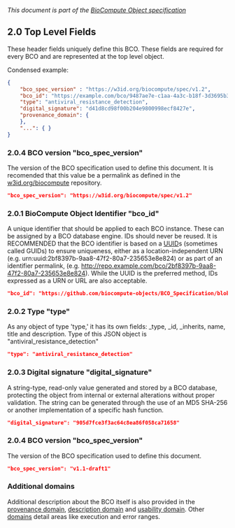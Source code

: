 _This document is part of the [BioCompute Object specification](bco-specification.md)_

## 2.0 Top Level Fields

These header fields uniquely define this BCO. These fields are required for every BCO and are represented at the top level object.

Condensed example:

```json
{
    "bco_spec_version" : "https://w3id.org/biocompute/spec/v1.2",
    "bco_id": "https://example.com/bco/9487ae7e-c1aa-4a3c-b18f-3d3695b33ace",
    "type": "antiviral_resistance_detection", 
    "digital_signature": "d41d8cd98f00b204e9800998ecf8427e",    
    "provenance_domain": {
    },
    "...": { }
}
```

### 2.0.4 BCO version "bco_spec_version"

The version of the BCO specification used to define this document. It is recomended that this value be a permalink as defined in the [w3id.org/biocompute](https://github.com/perma-id/w3id.org/tree/master/biocompute) repository. 

```json
"bco_spec_version": "https://w3id.org/biocompute/spec/v1.2" 
```

### 2.0.1 BioCompute Object Identifier "bco_id"

A unique identifier that should be applied to each BCO instance. These can be assigned by a BCO database engine. IDs should never be reused. It is RECOMMENDED that the BCO identifier is based on a [UUID](https://tools.ietf.org/html/rfc4122)s (sometimes called GUIDs) to ensure uniqueness, either as a location-independent URN (e.g. urn:uuid:2bf8397b-9aa8-47f2-80a7-235653e8e824) or as part of an identifier permalink, (e.g. http://repo.example.com/bco/2bf8397b-9aa8-47f2-80a7-235653e8e824). While the UUID is the preferred method, IDs expressed as a URN or URL are also acceptable.

```json
"bco_id": "https://github.com/biocompute-objects/BCO_Specification/blob/master/HCV1a.json"
```

### 2.0.2 Type "type"

As any object of type 'type,' it has its own fields: _type, _id, _inherits, name, title and description. Type of this JSON object is "antiviral_resistance_detection"

```json
"type": "antiviral_resistance_detection"
```

### 2.0.3 Digital signature "digital_signature"

A string-type, read-only value generated and stored by a BCO database, protecting the object from internal or external alterations without proper validation. The string can be generated through the use of an MD5 SHA-256 or another implementation of a specific hash function. 

```json
"digital_signature": "905d7fce3f3ac64c8ea86f058ca71658"
```

### 2.0.4 BCO version "bco_spec_version"

The version of the BCO specification used to define this document.

```json
"bco_spec_version": "v1.1-draft1" 
```

### Additional domains

Additional description about the BCO itself is also provided in the [provenance domain](provenance-domain.md), [description domain](description-domain.md) and [usability domain](usability-domain.md). Other [domains](bco-domains.md) detail areas like execution and error ranges.

